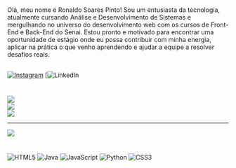 # 
Olá, meu nome é Ronaldo Soares Pinto! Sou um entusiasta da tecnologia, atualmente cursando Análise e Desenvolvimento de Sistemas e mergulhando no universo do desenvolvimento web com os cursos de Front-End e Back-End do Senai. Estou pronto e motivado para encontrar uma oportunidade de estágio onde eu possa contribuir com minha energia, aplicar na prática o que venho aprendendo e ajudar a equipe a resolver desafios reais.


##
[![Instagram](https://img.shields.io/badge/Instagram-%23E4405F.svg?logo=Instagram&logoColor=white)](https://instagram.com/rosoareess?igsh=cWxzcjJwYzNxbjJi) [![LinkedIn](https://www.linkedin.com/in/ronaldosoarespinto/) 

#
![](https://github-readme-stats.vercel.app/api?username=Rosoarees&theme=shadow_blue&hide_border=true&include_all_commits=false&count_private=false)<br/>
![](https://nirzak-streak-stats.vercel.app/?user=Rosoarees&theme=shadow_blue&hide_border=true)<br/>
![](https://github-readme-stats.vercel.app/api/top-langs/?username=Rosoarees&theme=shadow_blue&hide_border=true&include_all_commits=false&count_private=false&layout=compact)

---
[![](https://visitcount.itsvg.in/api?id=Rosoarees&icon=0&color=0)](https://visitcount.itsvg.in)

#
![HTML5](https://img.shields.io/badge/html5-%23E34F26.svg?style=for-the-badge&logo=html5&logoColor=white) ![Java](https://img.shields.io/badge/java-%23ED8B00.svg?style=for-the-badge&logo=openjdk&logoColor=white) ![JavaScript](https://img.shields.io/badge/javascript-%23323330.svg?style=for-the-badge&logo=javascript&logoColor=%23F7DF1E) ![Python](https://img.shields.io/badge/python-3670A0?style=for-the-badge&logo=python&logoColor=ffdd54) ![CSS3](https://img.shields.io/badge/css3-%231572B6.svg?style=for-the-badge&logo=css3&logoColor=white)

<!-- Proudly created with GPRM ( https://gprm.itsvg.in ) -->
